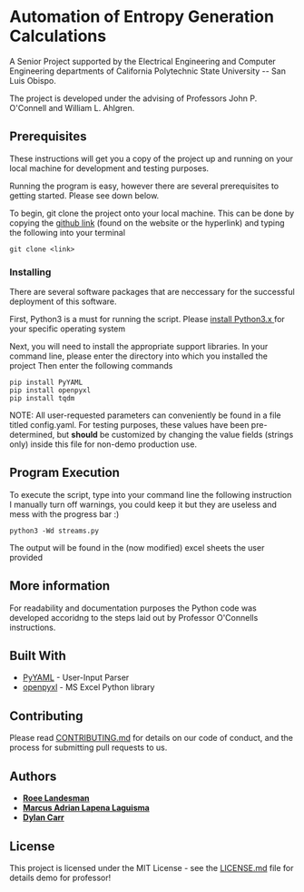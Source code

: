 # Automation of Entropy Generation Calculations
A Senior Project supported by the Electrical Engineering and Computer Engineering departments of California Polytechnic State University -- San Luis Obispo. 

The project is developed under the advising of Professors John P. O'Connell and William L. Ahlgren. 

## Prerequisites

These instructions will get you a copy of the project up and running on your local machine for development and testing purposes. 

Running the program is easy, however there are several prerequisites to getting started. Please see down below. 

To begin, git clone the project onto your local machine. This can be done by copying the [github link]("https://github.com/rlandesman/GreenAmmoniaProject.git") (found on the website or the hyperlink) and typing the following into your terminal

```
git clone <link>
```

### Installing

There are several software packages that are neccessary for the successful deployment of this software.

First, Python3 is a must for running the script. Please [install Python3.x ](https://www.python.org/downloads/ "Python Download Page") for your specific operating system 

Next, you will need to install the appropriate support libraries. In your command line, please enter the directory into which you installed the project
Then enter the following commands

```
pip install PyYAML
pip install openpyxl
pip install tqdm
```

NOTE: All user-requested parameters can conveniently be found in a file titled config.yaml. For testing purposes, these values have been pre-determined, but **should** be  customized by changing the value fields (strings only) inside this file for non-demo production use.

## Program Execution
To execute the script, type into your command line the following instruction
I manually turn off warnings, you could keep it but they are useless and mess
with the progress bar :) 

```
python3 -Wd streams.py
```

The output will be found in the (now modified) excel sheets the user provided

## More information

For readability and documentation purposes the Python code was developed accoridng to the steps laid out by Professor O'Connells instructions. 

## Built With

* [PyYAML](https://pyyaml.org/wiki/PyYAMLDocumentation) - User-Input Parser
* [openpyxl](https://openpyxl.readthedocs.io/en/stable/) - MS Excel Python library

## Contributing

Please read [CONTRIBUTING.md](https://gist.github.com/PurpleBooth/b24679402957c63ec426) for details on our code of conduct, and the process for submitting pull requests to us.

## Authors

 * **[Roee Landesman](rlandesm@calpoly.edu)**
 * **[Marcus Adrian Lapena Laguisma](mlaguism@calpoly.edu)**
 * **[Dylan Carr](dscarr94@gmail.com)**

## License

This project is licensed under the MIT License - see the [LICENSE.md](LICENSE.md) file for details
demo for professor!
